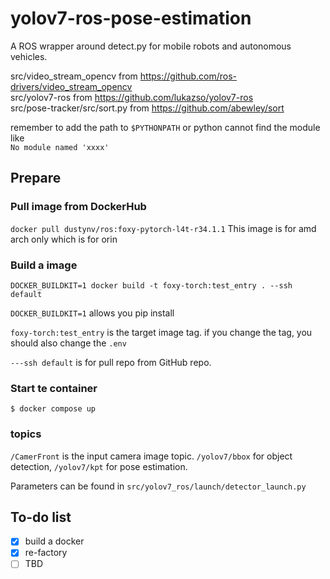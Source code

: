# yolov7-ros-pose-estimation
A ROS wrapper around detect.py for mobile robots and autonomous vehicles. 

src/video_stream_opencv from https://github.com/ros-drivers/video_stream_opencv    
src/yolov7-ros from https://github.com/lukazso/yolov7-ros    
src/pose-tracker/src/sort.py from https://github.com/abewley/sort  

remember to add the path to ```$PYTHONPATH``` or python cannot find the module like    
```No module named 'xxxx'```

## Prepare

### Pull image from DockerHub
``` docker pull dustynv/ros:foxy-pytorch-l4t-r34.1.1 ```
This image is for amd arch only which is for orin

### Build a image
``` DOCKER_BUILDKIT=1 docker build -t foxy-torch:test_entry . --ssh default ```

```DOCKER_BUILDKIT=1``` allows you pip install

```foxy-torch:test_entry``` is the target image tag. if you change the tag, you should also change the ```.env```

```---ssh default``` is for pull repo from GitHub repo.

### Start te container
```$ docker compose up```


### topics
```/CamerFront``` is the input camera image topic.
```/yolov7/bbox``` for object detection,
```/yolov7/kpt``` for pose estimation.

Parameters can be found in ```src/yolov7_ros/launch/detector_launch.py```

## To-do list
- [x] build a docker
- [x] re-factory 
- [ ] TBD
